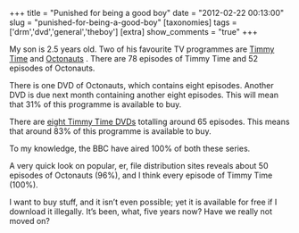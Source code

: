 +++
title = "Punished for being a good boy"
date = "2012-02-22 00:13:00"
slug = "punished-for-being-a-good-boy"
[taxonomies]
tags = ['drm','dvd','general','theboy']
[extra]
show_comments = "true"
+++

My son is 2.5 years old. Two of his favourite TV programmes are [Timmy Time](http://en.wikipedia.org/wiki/Timmy_Time) and [Octonauts](http://en.wikipedia.org/wiki/The_Octonauts) . There are 78 episodes of Timmy Time and 52 episodes of Octonauts.

There is one DVD of Octonauts, which contains eight episodes. Another DVD is due next month containing another eight episodes. This will mean that 31% of this programme is available to buy.

There are [eight Timmy Time DVDs](http://www.aardstore.com/Timmy-Time/DVD/v) totalling around 65 episodes. This means that around 83% of this programme is available to buy.

To my knowledge, the BBC have aired 100% of both these series.

A very quick look on popular, er, file distribution sites reveals about 50 episodes of Octonauts (96%), and I think every episode of Timmy Time (100%).

I want to buy stuff, and it isn’t even possible; yet it is available for free if I download it illegally. It’s been, what, five years now? Have we really not moved on?
